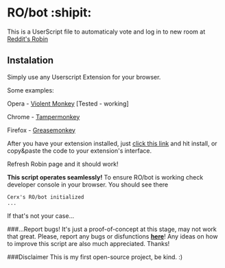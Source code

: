 # RO/bot :shipit:
This is a UserScript file to automaticaly vote and log in to new room at [Reddit's Robin](https://www.reddit.com/robin/)

## Instalation
Simply use any Userscript Extension for your browser.

Some examples:

Opera - [Violent Monkey](https://addons.opera.com/cs/extensions/details/violent-monkey/) [Tested - working]

Chrome - [Tampermonkey](https://chrome.google.com/webstore/detail/tampermonkey/dhdgffkkebhmkfjojejmpbldmpobfkfo)

Firefox - [Greasemonkey](https://addons.mozilla.org/cs/firefox/addon/greasemonkey/)

After you have your extension installed, just [click this link](https://raw.githubusercontent.com/Cerx-pw/ro-bot/master/RObot.js) and hit install, or copy&paste the code to your extension's interface.

Refresh Robin page and it should work!

**This script operates seamlessly!**
To ensure RO/bot is working check developer console in your browser.
You should see there
```
Cerx's RO/bot initialized
...
```
If that's not your case...

###...Report bugs!
It's just a proof-of-concept at this stage, may not work that great.
Please, report any bugs or disfunctions **[here](https://github.com/Cerx-pw/ro-bot/issues)**!
Any ideas on how to improve this script are also much appreciated.
Thanks!

###Disclaimer
This is my first open-source project, be kind. :)
